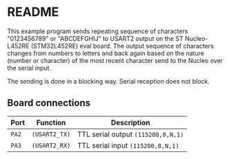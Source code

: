 # README

This example program sends repeating sequence of characters
"0123456789" or "ABCDEFGHIJ" to USART2 output on the 
ST Nucleo-L452RE (STM32L452RE) eval board. The output sequence
of characters changes from numbers to letters and back again
based on the nature (number or character) of the most recent
character send to the Nucleo over the serial input.

The sending is done in a blocking way.
Serial reception does not block.

## Board connections

| Port  | Function      | Description                        |
| ----- | ------------- | ---------------------------------- |
| `PA2` | `(USART2_TX)` | TTL serial output `(115200,8,N,1)`|
| `PA3` | `(USART2_RX)` | TTL serial input `(115200,8,N,1)` |
